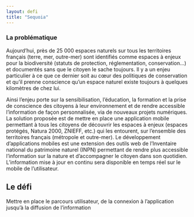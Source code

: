 ```yaml
---
layout: defi
title: "Sequoia"
---
```


### La problématique

Aujourd’hui, près de 25 000 espaces naturels sur tous les territoires français (terre, mer, outre-mer) sont identifiés comme espaces à enjeux pour la biodiversité (statuts de protection, réglementation, conservation...) et documentés sans que le citoyen le sache toujours. Il y a un enjeu particulier à ce que ce dernier soit au cœur des politiques de conservation et qu’il prenne conscience qu’un espace naturel existe toujours à quelques kilomètres de chez lui.

Ainsi l’enjeu porte sur la sensibilisation, l’éducation, la formation et la prise de conscience des citoyens à leur environnement et de rendre accessible l’information de façon personnalisée, via de nouveaux projets numériques. La solution proposée est de mettre en place une application mobile permettant à tous les citoyens de découvrir les espaces à enjeux (espaces protégés, Natura 2000, ZNIEFF, etc.) qui les entourent, sur l’ensemble des territoires français (métropole et outre-mer). Le développement d’applications mobiles est une extension des outils web de l’Inventaire national du patrimoine naturel (INPN) permettant de rendre plus accessible l’information sur la nature et d’accompagner le citoyen dans son quotidien. L’information mise à jour en continu sera disponible en temps réel sur le mobile de l’utilisateur.

## Le défi

Mettre en place le parcours utilisateur, de la connexion à l’application jusqu’à la diffusion de l’information
